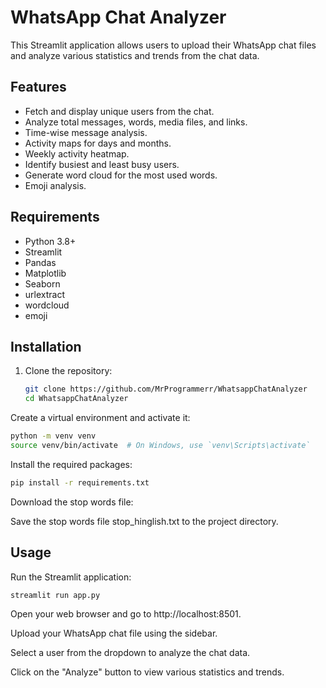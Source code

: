 # WhatsApp Chat Analyzer

This Streamlit application allows users to upload their WhatsApp chat files and analyze various statistics and trends from the chat data.

## Features
- Fetch and display unique users from the chat.
- Analyze total messages, words, media files, and links.
- Time-wise message analysis.
- Activity maps for days and months.
- Weekly activity heatmap.
- Identify busiest and least busy users.
- Generate word cloud for the most used words.
- Emoji analysis.

## Requirements
- Python 3.8+
- Streamlit
- Pandas
- Matplotlib
- Seaborn
- urlextract
- wordcloud
- emoji

## Installation

1. Clone the repository:
   ```bash
   git clone https://github.com/MrProgrammerr/WhatsappChatAnalyzer
   cd WhatsappChatAnalyzer
   ```
Create a virtual environment and activate it:

```bash
python -m venv venv
source venv/bin/activate  # On Windows, use `venv\Scripts\activate`
```
Install the required packages:

```bash
pip install -r requirements.txt
```
Download the stop words file:

Save the stop words file stop_hinglish.txt to the project directory.
## Usage
Run the Streamlit application:

```bash
streamlit run app.py
```
Open your web browser and go to http://localhost:8501.

Upload your WhatsApp chat file using the sidebar.

Select a user from the dropdown to analyze the chat data.

Click on the "Analyze" button to view various statistics and trends.